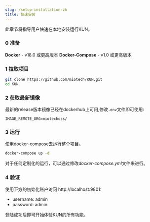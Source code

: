 ```yaml
---
slug: /setup-installation-zh
title: 快速安装
---
```


此章节将指导用户快速在本地安装运行KUN。

### 0 准备
**Docker**  -  v18.0 或更高版本
**Docker-Compose** -  v1.0 或更高版本

### 1 拉取项目
``` bash
git clone https://github.com/miotech/KUN.git
cd KUN
```

### 2 获取最新镜像
最新的release版本镜像已经在dockerhub上可用,修改`.env`文件即可使用:
```
IMAGE_REMOTE_ORG=miotechoss/ 
```

### 3 运行
使用docker-compose去运行整个项目。
```bash
docker-compose up -d
```
对于任何定制化的运行，可以通过修改*docker-compose.yml*文件来进行。

### 4 验证
使用下方的初始化账户访问 http://localhost:9801:
 - username: admin
 - password: admin
 
登陆成功后即可开始体验KUN的所有功能。

